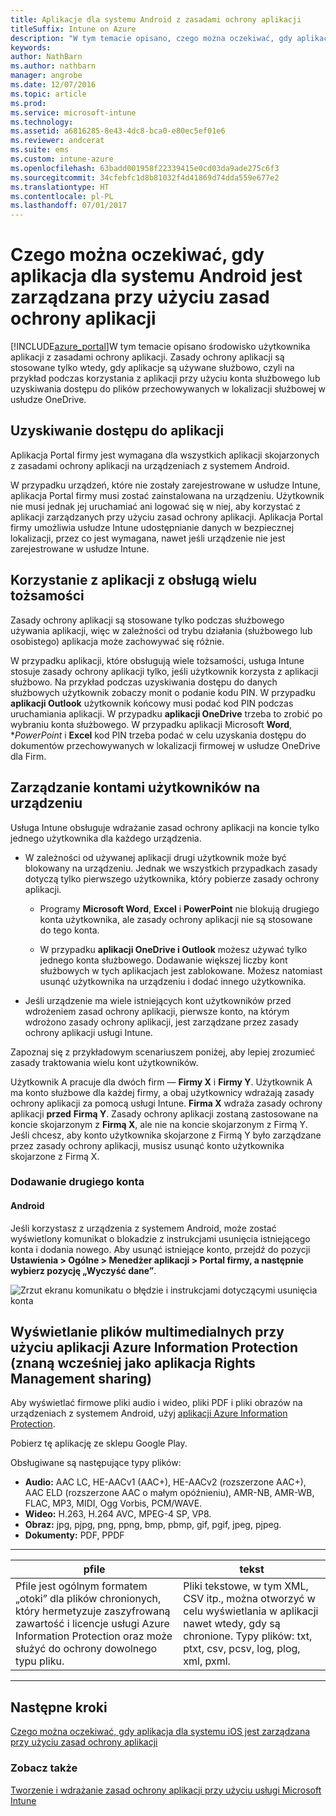 ```yaml
---
title: Aplikacje dla systemu Android z zasadami ochrony aplikacji
titleSuffix: Intune on Azure
description: "W tym temacie opisano, czego można oczekiwać, gdy aplikacja systemu Android jest zarządzana przy użyciu zasad ochrony aplikacji."
keywords: 
author: NathBarn
ms.author: nathbarn
manager: angrobe
ms.date: 12/07/2016
ms.topic: article
ms.prod: 
ms.service: microsoft-intune
ms.technology: 
ms.assetid: a6816285-8e43-4dc8-bca0-e80ec5ef01e6
ms.reviewer: andcerat
ms.suite: ems
ms.custom: intune-azure
ms.openlocfilehash: 63badd001958f22339415e0cd03da9ade275c6f3
ms.sourcegitcommit: 34cfebfc1d8b81032f4d41869d74dda559e677e2
ms.translationtype: HT
ms.contentlocale: pl-PL
ms.lasthandoff: 07/01/2017
---
```

# <a name="what-to-expect-when-your-android-app-is-managed-by-app-protection-policies"></a>Czego można oczekiwać, gdy aplikacja dla systemu Android jest zarządzana przy użyciu zasad ochrony aplikacji 
[!INCLUDE[azure_portal](./includes/azure_portal.md)]W tym temacie opisano środowisko użytkownika aplikacji z zasadami ochrony aplikacji. Zasady ochrony aplikacji są stosowane tylko wtedy, gdy aplikacje są używane służbowo, czyli na przykład podczas korzystania z aplikacji przy użyciu konta służbowego lub uzyskiwania dostępu do plików przechowywanych w lokalizacji służbowej w usłudze OneDrive.
##  <a name="accessing-apps"></a>Uzyskiwanie dostępu do aplikacji

Aplikacja Portal firmy jest wymagana dla wszystkich aplikacji skojarzonych z zasadami ochrony aplikacji na urządzeniach z systemem Android.

W przypadku urządzeń, które nie zostały zarejestrowane w usłudze Intune, aplikacja Portal firmy musi zostać zainstalowana na urządzeniu. Użytkownik nie musi jednak jej uruchamiać ani logować się w niej, aby korzystać z aplikacji zarządzanych przy użyciu zasad ochrony aplikacji.
Aplikacja Portal firmy umożliwia usłudze Intune udostępnianie danych w bezpiecznej lokalizacji, przez co jest wymagana, nawet jeśli urządzenie nie jest zarejestrowane w usłudze Intune.


##  <a name="using-apps-with-multi-identity-support"></a>Korzystanie z aplikacji z obsługą wielu tożsamości

Zasady ochrony aplikacji są stosowane tylko podczas służbowego używania aplikacji, więc w zależności od trybu działania (służbowego lub osobistego) aplikacja może zachowywać się różnie.

W przypadku aplikacji, które obsługują wiele tożsamości, usługa Intune stosuje zasady ochrony aplikacji tylko, jeśli użytkownik korzysta z aplikacji służbowo.  Na przykład podczas uzyskiwania dostępu do danych służbowych użytkownik zobaczy monit o podanie kodu PIN.  W przypadku **aplikacji Outlook** użytkownik końcowy musi podać kod PIN podczas uruchamiania aplikacji. W przypadku **aplikacji OneDrive** trzeba to zrobić po wybraniu konta służbowego.  W przypadku aplikacji Microsoft **Word**, **PowerPoint* i **Excel** kod PIN trzeba podać w celu uzyskania dostępu do dokumentów przechowywanych w lokalizacji firmowej w usłudze OneDrive dla Firm.
##  <a name="managing-user-accounts-on-the-device"></a>Zarządzanie kontami użytkowników na urządzeniu

Usługa Intune obsługuje wdrażanie zasad ochrony aplikacji na koncie tylko jednego użytkownika dla każdego urządzenia.

* W zależności od używanej aplikacji drugi użytkownik może być blokowany na urządzeniu. Jednak we wszystkich przypadkach zasady dotyczą tylko pierwszego użytkownika, który pobierze zasady ochrony aplikacji.

  * Programy **Microsoft Word**, **Excel** i **PowerPoint** nie blokują drugiego konta użytkownika, ale zasady ochrony aplikacji nie są stosowane do tego konta.

  * W przypadku **aplikacji OneDrive i Outlook** możesz używać tylko jednego konta służbowego.  Dodawanie większej liczby kont służbowych w tych aplikacjach jest zablokowane.  Możesz natomiast usunąć użytkownika na urządzeniu i dodać innego użytkownika.


* Jeśli urządzenie ma wiele istniejących kont użytkowników przed wdrożeniem zasad ochrony aplikacji, pierwsze konto, na którym wdrożono zasady ochrony aplikacji, jest zarządzane przez zasady ochrony aplikacji usługi Intune.


Zapoznaj się z przykładowym scenariuszem poniżej, aby lepiej zrozumieć zasady traktowania wielu kont użytkowników.

Użytkownik A pracuje dla dwóch firm — **Firmy X** i **Firmy Y**. Użytkownik A ma konto służbowe dla każdej firmy, a obaj użytkownicy wdrażają zasady ochrony aplikacji za pomocą usługi Intune. **Firma X** wdraża zasady ochrony aplikacji **przed** **Firmą Y**. Zasady ochrony aplikacji zostaną zastosowane na koncie skojarzonym z **Firmą X**, ale nie na koncie skojarzonym z Firmą Y. Jeśli chcesz, aby konto użytkownika skojarzone z Firmą Y było zarządzane przez zasady ochrony aplikacji, musisz usunąć konto użytkownika skojarzone z Firmą X.
### <a name="adding-a-second-account"></a>Dodawanie drugiego konta
####  <a name="android"></a>Android
Jeśli korzystasz z urządzenia z systemem Android, może zostać wyświetlony komunikat o blokadzie z instrukcjami usunięcia istniejącego konta i dodania nowego.  Aby usunąć istniejące konto, przejdź do pozycji **Ustawienia &gt; Ogólne &gt; Menedżer aplikacji &gt; Portal firmy, a następnie wybierz pozycję „Wyczyść dane”**.

![Zrzut ekranu komunikatu o błędzie i instrukcjami dotyczącymi usunięcia konta](./media/android-switch-user.png)

##  <a name="viewing-media-files-with-the-azure-information-protection-app-previously-known-as-rights-management-sharing-app"></a>Wyświetlanie plików multimedialnych przy użyciu aplikacji Azure Information Protection (znaną wcześniej jako aplikacja Rights Management sharing)
Aby wyświetlać firmowe pliki audio i wideo, pliki PDF i pliki obrazów na urządzeniach z systemem Android, użyj [aplikacji Azure Information Protection](https://play.google.com/store/apps/details?id=com.microsoft.ipviewer).

Pobierz tę aplikację ze sklepu Google Play.  

Obsługiwane są następujące typy plików:

* **Audio:** AAC LC, HE-AACv1 (AAC+), HE-AACv2 (rozszerzone AAC+), AAC ELD (rozszerzone AAC o małym opóźnieniu), AMR-NB, AMR-WB, FLAC, MP3, MIDI, Ogg Vorbis, PCM/WAVE.
* **Wideo:** H.263, H.264 AVC, MPEG-4 SP, VP8.
* **Obraz:** jpg, pjpg, png, ppng, bmp, pbmp, gif, pgif, jpeg, pjpeg.
* **Dokumenty:** PDF, PPDF

------------
|**pfile**|**tekst**|
|----|----|
|Pfile jest ogólnym formatem „otoki” dla plików chronionych, który hermetyzuje zaszyfrowaną zawartość i licencje usługi Azure Information Protection oraz może służyć do ochrony dowolnego typu pliku.|Pliki tekstowe, w tym XML, CSV itp., można otworzyć w celu wyświetlania w aplikacji nawet wtedy, gdy są chronione. Typy plików: txt, ptxt, csv, pcsv, log, plog, xml, pxml.|
---------------
## <a name="next-steps"></a>Następne kroki
[Czego można oczekiwać, gdy aplikacja dla systemu iOS jest zarządzana przy użyciu zasad ochrony aplikacji](app-protection-enabled-apps-ios.md)

### <a name="see-also"></a>Zobacz także
[Tworzenie i wdrażanie zasad ochrony aplikacji przy użyciu usługi Microsoft Intune](app-protection-policies.md)
